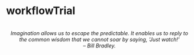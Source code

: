 # workflowTrial
<!-- QUOTE:START -->
<p align="center"><br><i>Imagination allows us to escape the predictable. It enables us to reply to the common wisdom that we cannot soar by saying, 'Just watch!'</i><br><i>– Bill Bradley.</i><br></p>
<!-- QUOTE:END -->

